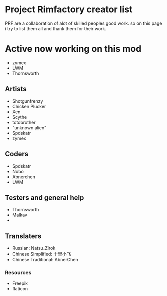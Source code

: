 # Project Rimfactory creator list

PRF are a collaboration of alot of skilled peoples good work.
so on this page i try to list them all and thank them for their work.

# Active now working on this mod
* zymex
* LWM
* Thornsworth

## Artists
* Shotgunfrenzy
* Chicken Plucker
* Xen
* Scythe
* totobrother
* "unknown alien"
* Spdskatr
* zymex

## Coders
* Spdskatr
* Nobo
* Abnerchen
* LWM

## Testers and general help
* Thornsworth
* Malkav
* 

## Translaters
* Russian: Natsu_Zirok
* Chinese Simplified: 十里小飞
* Chinese Traditional: AbnerChen

### Resources
* Freepik
* flaticon